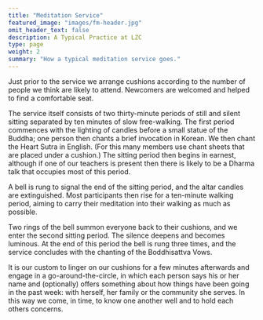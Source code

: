 ```yaml
---
title: "Meditation Service"
featured_image: "images/fm-header.jpg"
omit_header_text: false
description: A Typical Practice at LZC
type: page
weight: 2
summary: "How a typical meditation service goes."
---
```


Just prior to the service we arrange cushions according to the number of people we think are likely to attend.  Newcomers are welcomed and helped to find a comfortable seat.

The service itself consists of two thirty-minute periods of still and silent sitting separated by ten minutes of slow free-walking.  The first period commences with the lighting of candles before a small statue of the Buddha; one person then chants a brief invocation in Korean.  We then chant the Heart Sutra in English.  (For this many members use chant sheets that are placed under a cushion.)  The sitting period then begins in earnest, although if one of our teachers is present then there is likely to be a Dharma talk that occupies most of this period.

A bell is rung to signal the end of the sitting period, and the altar candles are extinguished.  Most participants then rise for a ten-minute walking period, aiming to carry their meditation into their walking as much as possible.

Two rings of the bell summon everyone back to their cushions, and we enter the second sitting period.  The silence deepens and becomes luminous.  At the end of this period the bell is rung three times, and the service concludes with the chanting of the Boddhisattva Vows.

It is our custom to linger on our cushions for a few minutes afterwards and engage in a go-around-the-circle, in which each person says his or her name and (optionally) offers something about how things have been going in the past week: with herself, her family or the community she serves.  In this way we come, in time, to know one another well and to hold each others concerns.

